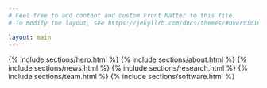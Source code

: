 ```yaml
---
# Feel free to add content and custom Front Matter to this file.
# To modify the layout, see https://jekyllrb.com/docs/themes/#overriding-theme-defaults

layout: main
---
```


{% include sections/hero.html %}
{% include sections/about.html %}
{% include sections/news.html %}
{% include sections/research.html %}
{% include sections/team.html %}
{% include sections/software.html %}
